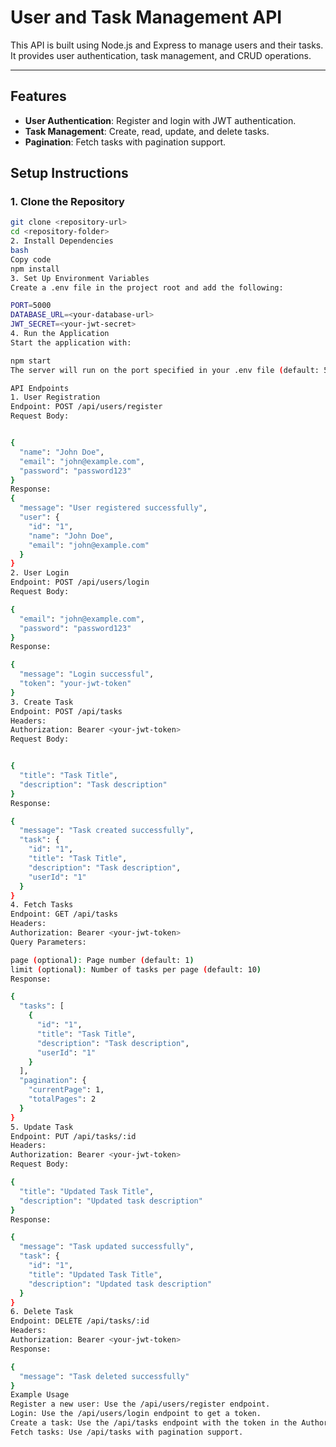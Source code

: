 # User and Task Management API

This API is built using Node.js and Express to manage users and their tasks. It provides user authentication, task management, and CRUD operations.

---

## Features
- **User Authentication**: Register and login with JWT authentication.
- **Task Management**: Create, read, update, and delete tasks.
- **Pagination**: Fetch tasks with pagination support.

## Setup Instructions

### 1. Clone the Repository
```bash
git clone <repository-url>
cd <repository-folder>
2. Install Dependencies
bash
Copy code
npm install
3. Set Up Environment Variables
Create a .env file in the project root and add the following:

PORT=5000
DATABASE_URL=<your-database-url>
JWT_SECRET=<your-jwt-secret>
4. Run the Application
Start the application with:

npm start
The server will run on the port specified in your .env file (default: 5000).

API Endpoints
1. User Registration
Endpoint: POST /api/users/register
Request Body:


{
  "name": "John Doe",
  "email": "john@example.com",
  "password": "password123"
}
Response:
{
  "message": "User registered successfully",
  "user": {
    "id": "1",
    "name": "John Doe",
    "email": "john@example.com"
  }
}
2. User Login
Endpoint: POST /api/users/login
Request Body:

{
  "email": "john@example.com",
  "password": "password123"
}
Response:

{
  "message": "Login successful",
  "token": "your-jwt-token"
}
3. Create Task
Endpoint: POST /api/tasks
Headers:
Authorization: Bearer <your-jwt-token>
Request Body:


{
  "title": "Task Title",
  "description": "Task description"
}
Response:

{
  "message": "Task created successfully",
  "task": {
    "id": "1",
    "title": "Task Title",
    "description": "Task description",
    "userId": "1"
  }
}
4. Fetch Tasks
Endpoint: GET /api/tasks
Headers:
Authorization: Bearer <your-jwt-token>
Query Parameters:

page (optional): Page number (default: 1)
limit (optional): Number of tasks per page (default: 10)
Response:

{
  "tasks": [
    {
      "id": "1",
      "title": "Task Title",
      "description": "Task description",
      "userId": "1"
    }
  ],
  "pagination": {
    "currentPage": 1,
    "totalPages": 2
  }
}
5. Update Task
Endpoint: PUT /api/tasks/:id
Headers:
Authorization: Bearer <your-jwt-token>
Request Body:

{
  "title": "Updated Task Title",
  "description": "Updated task description"
}
Response:

{
  "message": "Task updated successfully",
  "task": {
    "id": "1",
    "title": "Updated Task Title",
    "description": "Updated task description"
  }
}
6. Delete Task
Endpoint: DELETE /api/tasks/:id
Headers:
Authorization: Bearer <your-jwt-token>
Response:

{
  "message": "Task deleted successfully"
}
Example Usage
Register a new user: Use the /api/users/register endpoint.
Login: Use the /api/users/login endpoint to get a token.
Create a task: Use the /api/tasks endpoint with the token in the Authorization header.
Fetch tasks: Use /api/tasks with pagination support.
